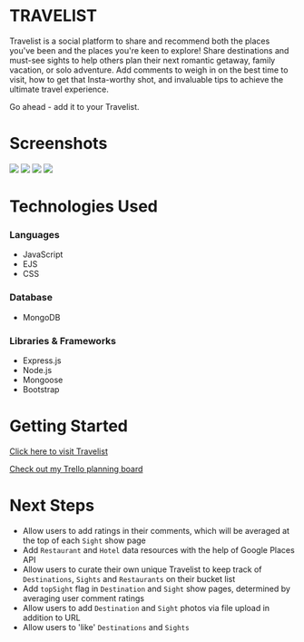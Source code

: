 # TRAVELIST

Travelist is a social platform to share and recommend both the places you've been and the places you're keen to explore! Share destinations and must-see sights to help others plan their next romantic getaway, family vacation, or solo adventure. Add comments to weigh in on the best time to visit, how to get that Insta-worthy shot, and invaluable tips to achieve the ultimate travel experience. 

Go ahead - add it to your Travelist.


# Screenshots

<img src="https://i.imgur.com/4MvRFy8.png">
<img src="https://i.imgur.com/ZaD0bj3.png">
<img src="https://i.imgur.com/utA0gSR.png">
<img src="https://i.imgur.com/5zPEruN.png">


# Technologies Used

### Languages
- JavaScript
- EJS
- CSS

### Database
- MongoDB

### Libraries & Frameworks
- Express.js
- Node.js
- Mongoose
- Bootstrap


# Getting Started

[Click here to visit Travelist](https://long-jade-squid-gown.cyclic.app)

[Check out my Trello planning board](https://trello.com/invite/b/q6Nt12J3/ATTIaa5e156a27da049a247216eb83657c198F197BCC/sei-925-project-2-travelist)


# Next Steps

- Allow users to add ratings in their comments, which will be averaged at the top of each `Sight` show page
- Add `Restaurant` and `Hotel` data resources with the help of Google Places API
- Allow users to curate their own unique Travelist to keep track of `Destinations`, `Sights` and `Restaurants` on their bucket list
- Add `topSight` flag in `Destination` and `Sight` show pages, determined by averaging user comment ratings
- Allow users to add `Destination` and `Sight` photos via file upload in addition to URL
- Allow users to 'like' `Destinations` and `Sights`
